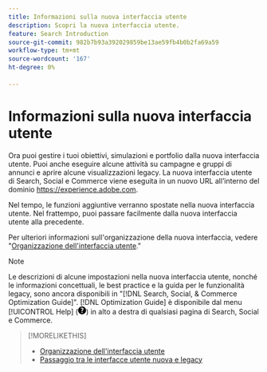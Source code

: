 ```yaml
---
title: Informazioni sulla nuova interfaccia utente
description: Scopri la nuova interfaccia utente.
feature: Search Introduction
source-git-commit: 982b7b93a392029859be13ae59fb4b0b2fa69a59
workflow-type: tm+mt
source-wordcount: '167'
ht-degree: 0%

---
```


# Informazioni sulla nuova interfaccia utente

Ora puoi gestire i tuoi obiettivi, simulazioni e portfolio dalla nuova interfaccia utente. Puoi anche eseguire alcune attività su campagne e gruppi di annunci e aprire alcune visualizzazioni legacy. La nuova interfaccia utente di Search, Social e Commerce viene eseguita in un nuovo URL all’interno del dominio https://experience.adobe.com.

Nel tempo, le funzioni aggiuntive verranno spostate nella nuova interfaccia utente. Nel frattempo, puoi passare facilmente dalla nuova interfaccia utente alla precedente.

Per ulteriori informazioni sull&#39;organizzazione della nuova interfaccia, vedere &quot;[Organizzazione dell&#39;interfaccia utente](/help/search-social-commerce/getting-started/user-interface.md).&quot;

>[!NOTE]
>
>Le descrizioni di alcune impostazioni nella nuova interfaccia utente, nonché le informazioni concettuali, le best practice e la guida per le funzionalità legacy, sono ancora disponibili in &quot;[!DNL Search, Social, & Commerce Optimization Guide]&quot;. [!DNL Optimization Guide] è disponibile dal menu [!UICONTROL Help] (![Menu Guida](/help/search-social-commerce/assets/help-main-menu.png "Menu Guida")) in alto a destra di qualsiasi pagina di Search, Social e Commerce.

>[!MORELIKETHIS]
>
>* [Organizzazione dell&#39;interfaccia utente](/help/search-social-commerce/getting-started/user-interface.md)
>* [Passaggio tra le interfacce utente nuova e legacy](/help/search-social-commerce/getting-started/ui-switch.md)
